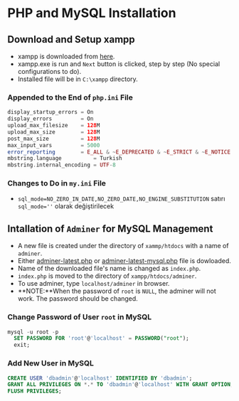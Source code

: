 # PHP and MySQL Installation

## Download and Setup xampp

- xampp is downloaded from [here](https://www.apachefriends.org/download.html).
- xampp.exe is run and `Next` button is clicked, step by step (No special configurations to do).
- Installed file will be in `C:\xampp` directory.

### Appended to the End of `php.ini` File

```php
display_startup_errors = On
display_errors         = On
upload_max_filesize    = 128M
upload_max_size        = 128M
post_max_size          = 128M
max_input_vars         = 5000
error_reporting        = E_ALL & ~E_DEPRECATED & ~E_STRICT & ~E_NOTICE & ~E_WARNING
mbstring.language          = Turkish
mbstring.internal_encoding = UTF-8
```

### Changes to Do in `my.ini` File

- `sql_mode=NO_ZERO_IN_DATE,NO_ZERO_DATE,NO_ENGINE_SUBSTITUTION` satırı `sql_mode=''` olarak değiştirilecek

## Intallation of `Adminer` for MySQL Management

- A new file is created under the directory of `xammp/htdocs` with a name of `adminer`.
- Either [adminer-latest.php](https://www.adminer.org/latest.php) or [adminer-latest-mysql.php](https://www.adminer.org/latest-mysql.php) file is dowloaded.
- Name of the downloaded file's name is changed as `index.php`.
- `index.php` is moved to the directory of `xampp/htdocs/adminer`.
- To use adminer, type `localhost/adminer` in browser.
- **NOTE:**When the password of `root` is `NULL`, the adminer will not work. The password should be changed.

### Change Password of User `root` in MySQL

```sql
mysql -u root -p
  SET PASSWORD FOR 'root'@'localhost' = PASSWORD("root");
  exit;
```

### Add New User in MySQL

```sql
CREATE USER 'dbadmin'@'localhost' IDENTIFIED BY 'dbadmin';
GRANT ALL PRIVILEGES ON *.* TO 'dbadmin'@'localhost' WITH GRANT OPTION;
FLUSH PRIVILEGES;
```
